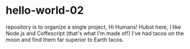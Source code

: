 # hello-world-02

repository is to organize a single project, Hi Humans!
Hubot here, I like Node.js and Coffescript (that's what I'm made of!)
I've had tacos on the moon and find them far superior to Earth tacos.

